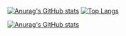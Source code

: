 [![Anurag's GitHub stats](https://github-readme-stats.vercel.app/api?username=darko5r&show_icons=true&theme=gruvbox)](https://github.com/darko5r/github-readme-stats)
[![Top Langs](https://github-readme-stats.vercel.app/api/top-langs/?username=darko5r&layout=compact&show_icons=true&theme=gruvbox)](https://github.com/darko5r/github-readme-stats)

[![Anurag's GitHub stats](https://github-readme-stats.vercel.app/api?username=darko5r&theme=gruvbox)](https://github.com/anuraghazra/github-readme-stats)
